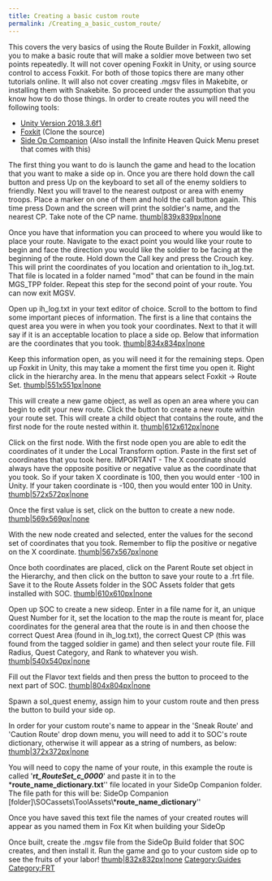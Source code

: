 ```yaml
---
title: Creating a basic custom route
permalink: /Creating_a_basic_custom_route/
---
```


This covers the very basics of using the Route Builder in Foxkit,
allowing you to make a basic route that will make a soldier move between
two set points repeatedly. It will not cover opening Foxkit in Unity, or
using source control to access Foxkit. For both of those topics there
are many other tutorials online. It will also not cover creating .mgsv
files in Makebite, or installing them with Snakebite. So proceed under
the assumption that you know how to do those things. In order to create
routes you will need the following tools:

  - [Unity
    Version 2018.3.6f1](https://unity3d.com/get-unity/download/archive)
  - [Foxkit](https://github.com/youarebritish/FoxKit) (Clone the source)
  - [Side Op
    Companion](https://www.nexusmods.com/metalgearsolidvtpp/mods/571)
    (Also install the Infinite Heaven Quick Menu preset that comes with
    this)

The first thing you want to do is launch the game and head to the
location that you want to make a side op in. Once you are there hold
down the call button and press Up on the keyboard to set all of the
enemy soldiers to friendly. Next you will travel to the nearest outpost
or area with enemy troops. Place a marker on one of them and hold the
call button again. This time press Down and the screen will print the
soldier's name, and the nearest CP. Take note of the CP name.
[thumb|839x839px|none](/File:20200423202203_1.jpg "wikilink")

Once you have that information you can proceed to where you would like
to place your route. Navigate to the exact point you would like your
route to begin and face the direction you would like the soldier to be
facing at the beginning of the route. Hold down the Call key and press
the Crouch key. This will print the coordinates of you location and
orientation to ih_log.txt. That file is located in a folder named "mod"
that can be found in the main MGS_TPP folder. Repeat this step for the
second point of your route. You can now exit MGSV.

Open up ih_log.txt in your text editor of choice. Scroll to the bottom
to find some important pieces of information. The first is a line that
contains the quest area you were in when you took your coordinates. Next
to that it will say if it is an acceptable location to place a side op.
Below that information are the coordinates that you took.
[thumb|834x834px|none](/File:Notepad.png "wikilink")

Keep this information open, as you will need it for the remaining steps.
Open up Foxkit in Unity, this may take a moment the first time you open
it. Right click in the hierarchy area. In the menu that appears select
Foxkit -\> Route Set.
[thumb|551x551px|none](/File:Unity1.png "wikilink")

This will create a new game object, as well as open an area where you
can begin to edit your new route. Click the button to create a new route
within your route set. This will create a child object that contains the
route, and the first node for the route nested within it.
[thumb|612x612px|none](/File:Unity2.png "wikilink")

Click on the first node. With the first node open you are able to edit
the coordinates of it under the Local Transform option. Paste in the
first set of coordinates that you took here. IMPORTANT - The X
coordinate should always have the opposite positive or negative value as
the coordinate that you took. So if your taken X coordinate is 100, then
you would enter -100 in Unity. If your taken coordinate is -100, then
you would enter 100 in Unity.
[thumb|572x572px|none](/File:Unity3.png "wikilink")

Once the first value is set, click on the button to create a new node.
[thumb|569x569px|none](/File:Unity4.png "wikilink")

With the new node created and selected, enter the values for the second
set of coordinates that you took. Remember to flip the positive or
negative on the X coordinate.
[thumb|567x567px|none](/File:Unity5.png "wikilink")

Once both coordinates are placed, click on the Parent Route set object
in the Hierarchy, and then click on the button to save your route to a
.frt file. Save it to the Route Assets folder in the SOC Assets folder
that gets installed with SOC.
[thumb|610x610px|none](/File:Unity7.png "wikilink")

Open up SOC to create a new sideop. Enter in a file name for it, an
unique Quest Number for it, set the location to the map the route is
meant for, place coordinates for the general area that the route is in
and then choose the correct Quest Area (found in ih_log.txt), the
correct Quest CP (this was found from the tagged soldier in game) and
then select your route file. Fill Radius, Quest Category, and Rank to
whatever you wish. [thumb|540x540px|none](/File:SOC1.png "wikilink")

Fill out the Flavor text fields and then press the button to proceed to
the next part of SOC. [thumb|804x804px|none](/File:SOC2.png "wikilink")

Spawn a sol_quest enemy, assign him to your custom route and then press
the button to build your side op.

In order for your custom route's name to appear in the 'Sneak Route' and
'Caution Route' drop down menu, you will need to add it to SOC's route
dictionary, otherwise it will appear as a string of numbers, as below:
[thumb|372x372px|none](/File:SOC3.png "wikilink")

You will need to copy the name of your route, in this example the route
is called '**r*t_RouteSet_c_0000***' and paste it in to the
***route_name_dictionary.txt**'' file located in your SideOp Companion
folder. The file path for this will be: SideOp Companion
\[folder\]\\SOCassets\\ToolAssets\\***route_name_dictionary**''

Once you have saved this text file the names of your created routes will
appear as you named them in Fox Kit when building your SideOp

Once built, create the .mgsv file from the SideOp Build folder that SOC
creates, and then install it. Run the game and go to your custom side op
to see the fruits of your labor\!
[thumb|832x832px|none](/File:Game.png "wikilink")
[Category:Guides](/Category:Guides "wikilink")
[Category:FRT](/Category:FRT "wikilink")
